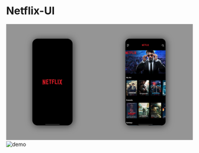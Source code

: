 # Netflix-UI
![screenshots](https://github.com/sureshmopidevi/Netflix-UI/blob/main/demoScreen.svg)
![demo](https://github.com/sureshmopidevi/Netflix-UI/blob/main/ezgif.com-optimize.gif)
